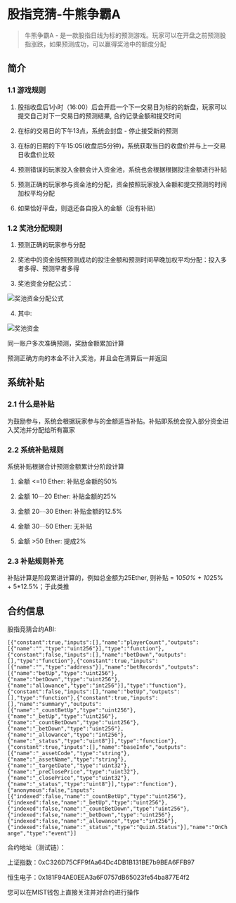 # 股指竞猜-牛熊争霸A
> 牛熊争霸A - 是一款股指日线为标的预测游戏。玩家可以在开盘之前预测股指涨跌，如果预测成功，可以赢得奖池中的额度分配

## 简介
### 1.1 游戏规则
1) 股指收盘后1小时（16:00）后会开启一个下一交易日为标的的新盘，玩家可以提交自己对下一交易日的预测结果, 合约记录金额和提交时间

2) 在标的交易日的下午13点，系统会封盘 - 停止接受新的预测

3) 在标的日期的下午15:05(收盘后5分钟)，系统获取当日的收盘价并与上一交易日收盘价比较

4) 预测错误的玩家投入金额会计入资金池，系统也会根据根据投注金额进行补贴

5) 预测正确的玩家参与资金池的分配，资金按照玩家投入金额和提交预测的时间加权平均分配

6) 如果恰好平盘，则退还各自投入的金额（没有补贴）

### 1.2 奖池分配规则
1) 预测正确的玩家参与分配

2) 奖池中的资金按照预测成功的投注金额和预测时间早晚加权平均分配：投入多者多得、预测早者多得

3) 奖池资金分配公式：

![奖池资金分配公式](http://light.hs.net/apps/yi_tai_fang_qing_qian_bao-test/apps/quiza/f1.png)

4) 其中:

![奖池资金](http://light.hs.net/apps/yi_tai_fang_qing_qian_bao-test/apps/quiza/f2.png)

同一账户多次准确预测，奖励金额累加计算

预测正确方向的本金不计入奖池，并且会在清算后一并返回

## 系统补贴

### 2.1 什么是补贴
为鼓励参与，系统会根据玩家参与的金额适当补贴。补贴即系统会投入部分资金进入奖池并分配给所有赢家

### 2.2 系统补贴规则
系统补贴根据合计预测金额累计分阶段计算

1) 金额 <=10 Ether: 补贴总金额的50%

2) 金额 10┈20 Ether: 补贴金额的25%

3) 金额 20┈30 Ether: 补贴金额的12.5%

4) 金额 30┈50 Ether: 无补贴

5) 金额 >50 Ether: 提成2%

### 2.3 补贴规则补充
补贴计算是阶段累进计算的，例如总金额为25Ether, 则补贴 = 10*50% + 10*25% + 5*12.5%；于此类推

## 合约信息
股指竞猜合约ABI:

 `[{"constant":true,"inputs":[],"name":"playerCount","outputs":[{"name":"","type":"uint256"}],"type":"function"},{"constant":false,"inputs":[],"name":"betDown","outputs":[],"type":"function"},{"constant":true,"inputs":[{"name":"","type":"address"}],"name":"betRecords","outputs":[{"name":"betUp","type":"uint256"},{"name":"betDown","type":"uint256"},{"name":"allowance","type":"int256"}],"type":"function"},{"constant":false,"inputs":[],"name":"betUp","outputs":[],"type":"function"},{"constant":true,"inputs":[],"name":"summary","outputs":[{"name":"_countBetUp","type":"uint256"},{"name":"_betUp","type":"uint256"},{"name":"_countBetDown","type":"uint256"},{"name":"_betDown","type":"uint256"},{"name":"_allowance","type":"int256"},{"name":"_status","type":"uint8"}],"type":"function"},{"constant":true,"inputs":[],"name":"baseInfo","outputs":[{"name":"_assetCode","type":"string"},{"name":"_assetName","type":"string"},{"name":"_targetDate","type":"uint32"},{"name":"_preClosePrice","type":"uint32"},{"name":"_closePrice","type":"uint32"},{"name":"_status","type":"uint8"}],"type":"function"},{"anonymous":false,"inputs":[{"indexed":false,"name":"_countBetUp","type":"uint256"},{"indexed":false,"name":"_betUp","type":"uint256"},{"indexed":false,"name":"_countBetDown","type":"uint256"},{"indexed":false,"name":"_betDown","type":"uint256"},{"indexed":false,"name":"_allowance","type":"int256"},{"indexed":false,"name":"_status","type":"QuizA.Status"}],"name":"OnChange","type":"event"}]`
 
合约地址（测试链）：

上证指数：0xC326D75CFF9fAa64Dc4DB1B131BE7b9BEA6FFB97

恒生电子：0x181F94AE0EEA3a6F0757dB65023fe54ba877E4f2

您可以在MIST钱包上直接关注并对合约进行操作